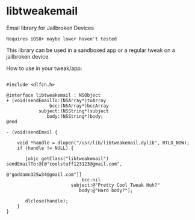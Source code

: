 # libtweakemail
Email library for Jailbroken Devices

`Requires iOS8+ maybe lower haven't tested`

This library can be used in a sandboxed app or a regular tweak on a jailbroken device. 

How to use in your tweak/app:

```objc

#include <dlfcn.h>

@interface libtweakemail : NSObject
+ (void)sendEmailTo:(NSArray*)toArray 
                bcc:(NSArray*)bccArray 
            subject:(NSString*)subject 
               body:(NSString*)body;
@end

- (void)sendEmail {

	void *handle = dlopen("/usr/lib/libtweakemail.dylib", RTLD_NOW);
	if (handle != NULL) {                                            
    
 	   [objc_getClass("libtweakemail") sendEmailTo:@[@"coolstuff123123@gmail.com",
                                                     @"goddamn325w34@gmail.com"]]
                            bcc:nil
                        subject:@"Pretty Cool Tweak Huh?"
                           body:@"Hard body?"];
					       				       
	   dlclose(handle);
	}
}





```

```

```
